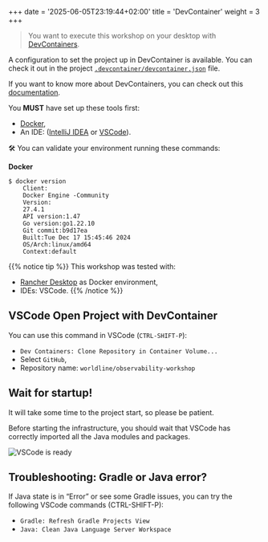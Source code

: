 +++
date = '2025-06-05T23:19:44+02:00'
title = 'DevContainer'
weight  = 3
+++

> You want to execute this workshop on your desktop with [DevContainers](https://containers.dev/).

A configuration to set the project up in DevContainer is available. You can check it out in the project [``.devcontainer/devcontainer.json``](https://github.com/worldline/observability-workshop/tree/main/.devcontainer) file.

If you want to know more about DevContainers, you can check out this [documentation](https://containers.dev/).

You **MUST** have set up these tools first:

* [Docker](https://docs.docker.com/),
* An IDE: ([IntelliJ IDEA](https://www.jetbrains.com/idea) or [VSCode](https://code.visualstudio.com/)).

🛠️ You can validate your environment running these commands:

**Docker**

```jshelllanguage
$ docker version
    Client:
    Docker Engine -Community
    Version:
    27.4.1
    API version:1.47
    Go version:go1.22.10
    Git commit:b9d17ea
    Built:Tue Dec 17 15:45:46 2024
    OS/Arch:linux/amd64
    Context:default

```

{{% notice tip %}}
This workshop was tested with:
* [Rancher Desktop](https://rancherdesktop.io/) as Docker environment,
* IDEs: VSCode.
{{% /notice %}}

## VSCode Open Project with DevContainer

You can use this command in VSCode (`CTRL-SHIFT-P`):

- `Dev Containers: Clone Repository in Container Volume...`
- Select `GitHub`,
- Repository name: `worldline/observability-workshop`

## Wait for startup!

It will take some time to the project start, so please be patient.

Before starting the infrastructure, you should wait that VSCode has correctly imported all the Java modules and packages.

![VSCode is ready](../vscode_ready.png)

## Troubleshooting: Gradle or Java error?
If Java state is in “Error” or see some Gradle issues, you can try the following VSCode commands (CTRL-SHIFT-P):

- `Gradle: Refresh Gradle Projects View`
- `Java: Clean Java Language Server Workspace`
